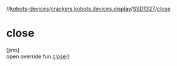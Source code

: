 //[kobots-devices](../../../index.md)/[crackers.kobots.devices.display](../index.md)/[SSD1327](index.md)/[close](close.md)

# close

[jvm]\
open override fun [close](close.md)()
